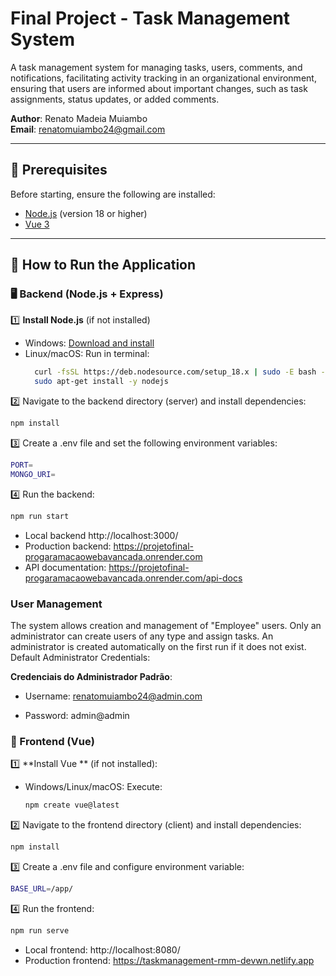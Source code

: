 # Final Project - Task Management System

A task management system for managing tasks, users, comments, and notifications, facilitating activity tracking in an organizational environment, ensuring that users are informed about important changes, such as task assignments, status updates, or added comments.

**Author**: Renato Madeia Muiambo  
**Email**: renatomuiambo24@gmail.com

---

## 📌 Prerequisites

Before starting, ensure the following are installed:  

- [Node.js](https://nodejs.org/) (version 18 or higher)  
- [Vue 3](https://vuejs.org/) 

---

## 🔧 How to Run the Application

### 🖥️ Backend (Node.js + Express)

1️⃣ **Install Node.js** (if not installed)  

- Windows: [Download and install](https://nodejs.org/)  
- Linux/macOS: Run in terminal:  
   ```sh
     curl -fsSL https://deb.nodesource.com/setup_18.x | sudo -E bash -
     sudo apt-get install -y nodejs
     ```
   
2️⃣ Navigate to the backend directory (server) and install dependencies:

```sh
npm install
```
3️⃣ Create a .env file and set the following environment variables:
```sh
PORT=
MONGO_URI=
```
4️⃣ Run the backend:
```sh
npm run start 
```

- Local backend http://localhost:3000/
- Production backend: https://projetofinal-progaramacaowebavancada.onrender.com
- API documentation: https://projetofinal-progaramacaowebavancada.onrender.com/api-docs

### User Management

The system allows creation and management of "Employee" users. Only an administrator can create users of any type and assign tasks.
An administrator is created automatically on the first run if it does not exist.
Default Administrator Credentials:

**Credenciais do Administrador Padrão**:

- Username: renatomuiambo24@admin.com

- Password: admin@admin

### 🎨 Frontend (Vue)
1️⃣ **Install Vue ** (if not installed):
  - Windows/Linux/macOS: Execute:
     ```sh
     npm create vue@latest
     ```
2️⃣ Navigate to the frontend directory (client) and install dependencies:
```sh
npm install
```
3️⃣ Create a .env file and configure environment variable:
```sh
BASE_URL=/app/
```
4️⃣ Run the frontend:
```sh
npm run serve 
```
- Local frontend: http://localhost:8080/
- Production frontend: https://taskmanagement-rmm-devwn.netlify.app
